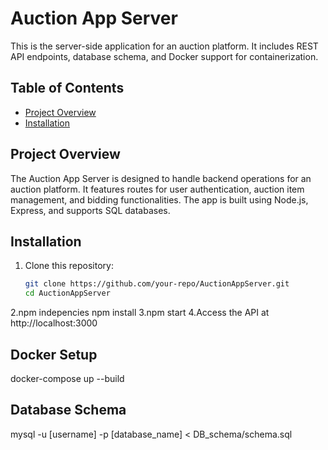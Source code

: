 # Auction App Server

This is the server-side application for an auction platform. It includes REST API endpoints, database schema, and Docker support for containerization.

## Table of Contents

- [Project Overview](#project-overview)
- [Installation](#installation)


## Project Overview

The Auction App Server is designed to handle backend operations for an auction platform. It features routes for user authentication, auction item management, and bidding functionalities. The app is built using Node.js, Express, and supports SQL databases.

## Installation

1. Clone this repository:
   ```bash
   git clone https://github.com/your-repo/AuctionAppServer.git
   cd AuctionAppServer
2.npm indepencies
npm install
3.npm start
4.Access the API at http://localhost:3000



## Docker Setup
  docker-compose up --build

## Database Schema
 mysql -u [username] -p [database_name] < DB_schema/schema.sql

